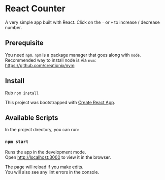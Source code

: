 # React Counter
A very simple app built with React.
Click on the `-` or `+` to increase / decrease number.

## Prerequisite
You need `npm`.
`npm` is a package manager that goes along with `node`.
Recommended way to install node is via `nvm`: https://github.com/creationix/nvm

## Install
Rub `npm install`

This project was bootstrapped with [Create React App](https://github.com/facebookincubator/create-react-app).

## Available Scripts

In the project directory, you can run:

### `npm start`

Runs the app in the development mode.<br>
Open [http://localhost:3000](http://localhost:3000) to view it in the browser.

The page will reload if you make edits.<br>
You will also see any lint errors in the console.